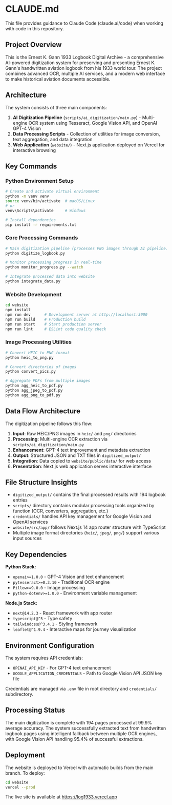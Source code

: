 # CLAUDE.md

This file provides guidance to Claude Code (claude.ai/code) when working with code in this repository.

## Project Overview

This is the Ernest K. Gann 1933 Logbook Digital Archive - a comprehensive AI-powered digitization system for preserving and presenting Ernest K. Gann's handwritten aviation logbook from his 1933 world tour. The project combines advanced OCR, multiple AI services, and a modern web interface to make historical aviation documents accessible.

## Architecture

The system consists of three main components:

1. **AI Digitization Pipeline** (`scripts/ai_digitization/main.py`) - Multi-engine OCR system using Tesseract, Google Vision API, and OpenAI GPT-4 Vision
2. **Data Processing Scripts** - Collection of utilities for image conversion, text aggregation, and data integration
3. **Web Application** (`website/`) - Next.js application deployed on Vercel for interactive browsing

## Key Commands

### Python Environment Setup
```bash
# Create and activate virtual environment
python -m venv venv
source venv/bin/activate  # macOS/Linux
# or
venv\Scripts\activate     # Windows

# Install dependencies
pip install -r requirements.txt
```

### Core Processing Commands
```bash
# Main digitization pipeline (processes PNG images through AI pipeline)
python digitize_logbook.py

# Monitor processing progress in real-time
python monitor_progress.py --watch

# Integrate processed data into website
python integrate_data.py
```

### Website Development
```bash
cd website
npm install
npm run dev      # Development server at http://localhost:3000
npm run build    # Production build
npm run start    # Start production server
npm run lint     # ESLint code quality check
```

### Image Processing Utilities
```bash
# Convert HEIC to PNG format
python heic_to_png.py

# Convert directories of images
python convert_pics.py

# Aggregate PDFs from multiple images
python agg_heic_to_pdf.py
python agg_jpeg_to_pdf.py
python agg_png_to_pdf.py
```

## Data Flow Architecture

The digitization pipeline follows this flow:
1. **Input**: Raw HEIC/PNG images in `heic/` and `png/` directories
2. **Processing**: Multi-engine OCR extraction via `scripts/ai_digitization/main.py`
3. **Enhancement**: GPT-4 text improvement and metadata extraction
4. **Output**: Structured JSON and TXT files in `digitized_output/`
5. **Integration**: Data copied to `website/public/data/` for web access
6. **Presentation**: Next.js web application serves interactive interface

## File Structure Insights

- `digitized_output/` contains the final processed results with 194 logbook entries
- `scripts/` directory contains modular processing tools organized by function (OCR, converters, aggregation, etc.)
- `credentials/` handles API key management for Google Vision and OpenAI services
- `website/src/app/` follows Next.js 14 app router structure with TypeScript
- Multiple image format directories (`heic/`, `jpeg/`, `png/`) support various input sources

## Key Dependencies

**Python Stack:**
- `openai>=1.0.0` - GPT-4 Vision and text enhancement
- `pytesseract>=0.3.10` - Traditional OCR engine
- `Pillow>=9.0.0` - Image processing
- `python-dotenv>=1.0.0` - Environment variable management

**Node.js Stack:**
- `next@14.2.3` - React framework with app router
- `typescript@^5` - Type safety
- `tailwindcss@^3.4.1` - Styling framework
- `leaflet@^1.9.4` - Interactive maps for journey visualization

## Environment Configuration

The system requires API credentials:
- `OPENAI_API_KEY` - For GPT-4 text enhancement
- `GOOGLE_APPLICATION_CREDENTIALS` - Path to Google Vision API JSON key file

Credentials are managed via `.env` file in root directory and `credentials/` subdirectory.

## Processing Status

The main digitization is complete with 194 pages processed at 99.9% average accuracy. The system successfully extracted text from handwritten logbook pages using intelligent fallback between multiple OCR engines, with Google Vision API handling 95.4% of successful extractions.

## Deployment

The website is deployed to Vercel with automatic builds from the main branch. To deploy:
```bash
cd website
vercel --prod
```

The live site is available at https://log1933.vercel.app